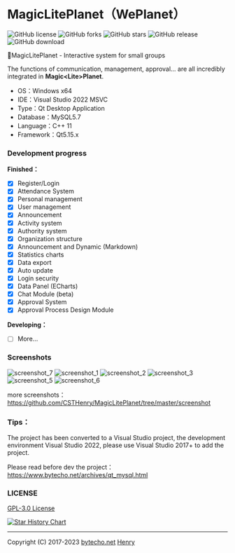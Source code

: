# MagicLitePlanet（WePlanet）

![GitHub license](https://img.shields.io/github/license/CSTHenry/MagicLitePlanet?style=flat-square)
![GitHub forks](https://img.shields.io/github/forks/CSTHenry/MagicLitePlanet?style=flat-square)
![GitHub stars](https://img.shields.io/github/stars/CSTHenry/MagicLitePlanet?style=flat-square)
![GitHub release](https://img.shields.io/github/v/release/CSTHenry/MagicLitePlanet?include_prereleases&style=flat-square)
![GitHub download](https://img.shields.io/github/downloads/CSTHenry/MagicLitePlanet/total?style=flat-square)

🚀MagicLitePlanet - Interactive system for small groups

  The functions of communication, management, approval... are all incredibly integrated in **Magic<Lite\>Planet**.

- OS：Windows x64
- IDE：Visual Studio 2022 MSVC
- Type：Qt Desktop Application
- Database：MySQL5.7
- Language：C++ 11
- Framework：Qt5.15.x

### Development progress

**Finished：**

* [x] Register/Login
* [x] Attendance System
* [x] Personal management
* [x] User management
* [x] Announcement
* [x] Activity system
* [x] Authority system
* [x] Organization structure
* [x] Announcement and Dynamic (Markdown)
* [x] Statistics charts
* [x] Data export
* [x] Auto update
* [x] Login security
* [x] Data Panel (ECharts)
* [x] Chat Module (beta)
* [x] Approval System
* [x] Approval Process Design Module

**Developing：**

* [ ] More...

### Screenshots

![screenshot_7](https://github.com/CSTHenry/MagicLitePlanet/blob/master/screenshot/1.png)
![screenshot_1](https://github.com/CSTHenry/MagicLitePlanet/blob/master/screenshot/2.png)
![screenshot_2](https://github.com/CSTHenry/MagicLitePlanet/blob/master/screenshot/3.png)
![screenshot_3](https://github.com/CSTHenry/MagicLitePlanet/blob/master/screenshot/4.png)
![screenshot_5](https://github.com/CSTHenry/MagicLitePlanet/blob/master/screenshot/5.png)
![screenshot_6](https://github.com/CSTHenry/MagicLitePlanet/blob/master/screenshot/6.png)

more screenshots：https://github.com/CSTHenry/MagicLitePlanet/tree/master/screenshot

### Tips：

The project has been converted to a Visual Studio project, the development environment Visual Studio 2022, please use Visual Studio 2017+ to add the project.

Please read before dev the project：https://www.bytecho.net/archives/qt_mysql.html

### LICENSE

[GPL-3.0 License](https://github.com/csthenry/MagicLitePlanet/blob/master/LICENSE)

[![Star History Chart](https://api.star-history.com/svg?repos=csthenry/MagicLitePlanet&type=Date)](https://star-history.com/#csthenry/MagicLitePlanet&Date)

---

Copyright (C) 2017-2023 [bytecho.net](https://www.bytecho.net/) [Henry](https://www.bytecho.net/about.html) 
